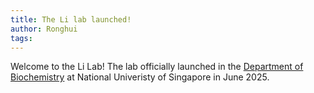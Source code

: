 ```yaml
---
title: The Li lab launched!
author: Ronghui
tags: 
---
```


Welcome to the Li Lab! The lab officially launched in the [Department of Biochemistry](https://medicine.nus.edu.sg/bch/) at National Univeristy of Singapore in June 2025.
